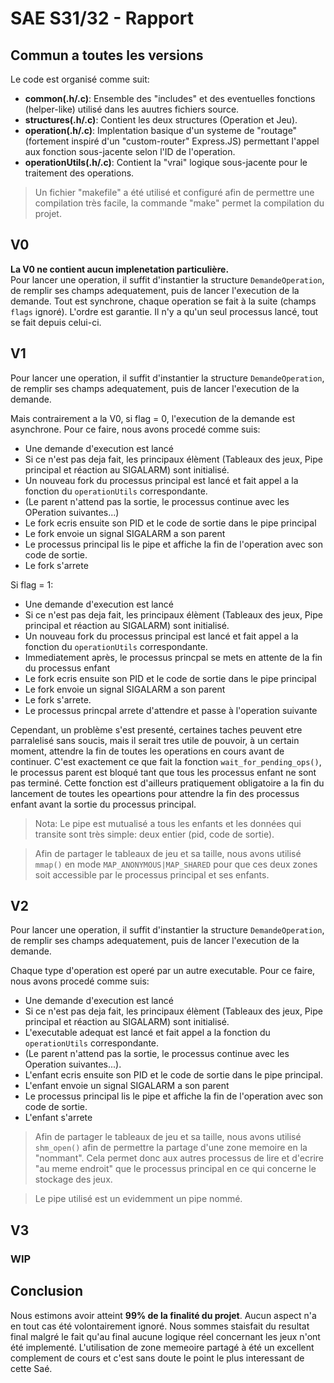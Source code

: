 # SAE S31/32 - Rapport

## Commun a toutes les versions
Le code est organisé comme suit:
- **common(.h/.c)**: Ensemble des "includes" et des eventuelles fonctions (helper-like) utilisé dans les auutres fichiers source.
- **structures(.h/.c)**: Contient les deux structures (Operation et Jeu).
- **operation(.h/.c)**: Implentation basique d'un systeme de "routage" (fortement inspiré d'un "custom-router" Express.JS) permettant l'appel aux fonction sous-jacente selon l'ID de l'operation.
- **operationUtils(.h/.c)**: Contient la "vrai" logique sous-jacente pour le traitement des operations.

> Un fichier "makefile" a été utilisé et configuré afin de permettre une compilation très facile, la commande "make" permet la compilation du projet.

## V0
**La V0 ne contient aucun implenetation particulière.**  
Pour lancer une operation, il suffit d'instantier la structure `DemandeOperation`, de remplir ses champs adequatement, puis de lancer l'execution de la demande.
Tout est synchrone, chaque operation se fait à la suite (champs `flags` ignoré). L'ordre est garantie.
Il n'y a qu'un seul processus lancé, tout se fait depuis celui-ci.

## V1
Pour lancer une operation, il suffit d'instantier la structure `DemandeOperation`, de remplir ses champs adequatement, puis de lancer l'execution de la demande.


Mais contrairement a la V0, si flag = 0, l'execution de la demande est asynchrone.
Pour ce faire, nous avons procedé comme suis:
- Une demande d'execution est lancé
- Si ce n'est pas deja fait, les principaux élèment (Tableaux des jeux, Pipe principal et réaction au SIGALARM) sont initialisé.
- Un nouveau fork du processus principal est lancé et fait appel a la fonction du `operationUtils` correspondante.
- (Le parent n'attend pas la sortie, le processus continue avec les OPeration suivantes...)
- Le fork ecris ensuite son PID et le code de sortie dans le pipe principal
- Le fork envoie un signal SIGALARM a son parent
- Le processus principal lis le pipe et affiche la fin de l'operation avec son code de sortie.
- Le fork s'arrete

Si flag = 1:
- Une demande d'execution est lancé
- Si ce n'est pas deja fait, les principaux élèment (Tableaux des jeux, Pipe principal et réaction au SIGALARM) sont initialisé.
- Un nouveau fork du processus principal est lancé et fait appel a la fonction du `operationUtils` correspondante.
- Immediatement après, le processus princpal se mets en attente de la fin du processus enfant
- Le fork ecris ensuite son PID et le code de sortie dans le pipe principal
- Le fork envoie un signal SIGALARM a son parent
- Le fork s'arrete.
- Le processus princpal arrete d'attendre et passe à l'operation suivante

Cependant, un problème s'est presenté, certaines taches peuvent etre parralelisé sans soucis, mais il serait tres utile de pouvoir, à un certain moment, attendre la fin de toutes les operations en cours avant de continuer.
C'est exactement ce que fait la fonction `wait_for_pending_ops()`, le processus parent est bloqué tant que tous les processus enfant ne sont pas terminé.
Cette fonction est d'ailleurs pratiquement obligatoire a la fin du lancement de toutes les opeartions pour attendre la fin des processus enfant avant la sortie du processus principal.

> Nota: Le pipe est mutualisé a tous les enfants et les données qui transite sont très simple: deux entier (pid, code de sortie).

> Afin de partager le tableaux de jeu et sa taille, nous avons utilisé `mmap()` en mode `MAP_ANONYMOUS|MAP_SHARED` pour que ces deux zones soit accessible par le processus principal et ses enfants.


## V2
Pour lancer une operation, il suffit d'instantier la structure `DemandeOperation`, de remplir ses champs adequatement, puis de lancer l'execution de la demande.


Chaque type d'operation est operé par un autre executable.
Pour ce faire, nous avons procedé comme suis:
- Une demande d'execution est lancé
- Si ce n'est pas deja fait, les principaux élèment (Tableaux des jeux, Pipe principal et réaction au SIGALARM) sont initialisé.
- L'executable adequat est lancé et fait appel a la fonction du `operationUtils` correspondante.
- (Le parent n'attend pas la sortie, le processus continue avec les Operation suivantes...).
- L'enfant ecris ensuite son PID et le code de sortie dans le pipe principal.
- L'enfant envoie un signal SIGALARM a son parent
- Le processus principal lis le pipe et affiche la fin de l'operation avec son code de sortie.
- L'enfant s'arrete

> Afin de partager le tableaux de jeu et sa taille, nous avons utilisé `shm_open()` afin de permettre la partage d'une zone memoire en la "nommant". Cela permet donc aux autres processus de lire et d'ecrire "au meme endroit" que le processus principal en ce qui concerne le stockage des jeux.

> Le pipe utilisé est un evidemment un pipe nommé.

## V3

### WIP
  

  
  
## Conclusion

Nous estimons avoir atteint **99% de la finalité du projet**. Aucun aspect n'a en tout cas été volontairement ignoré.
Nous sommes staisfait du resultat final malgré le fait qu'au final aucune logique réel concernant les jeux n'ont été implementé.
L'utilisation de zone memeoire partagé à été un excellent complement de cours et c'est sans doute le point le plus interessant de cette Saé.